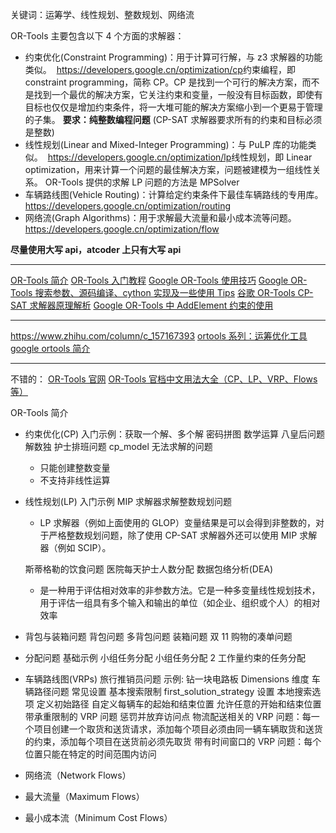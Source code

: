 关键词：运筹学、线性规划、整数规划、网络流

OR-Tools 主要包含以下 4 个方面的求解器：

- 约束优化(Constraint Programming)：用于计算可行解，与 z3 求解器的功能类似。​​ 
  ​https://developers.google.cn/optimization/cp​​
  约束编程，即 constraint programming，简称 CP。CP 是找到一个可行的解决方案，而不是找到一个最优的解决方案，它关注约束和变量，一般没有目标函数，即使有目标也仅仅是增加约束条件，将一大堆可能的解决方案缩小到一个更易于管理的子集。
  **要求：纯整数编程问题**
  (CP-SAT 求解器要求所有的约束和目标必须是整数)
- 线性规划(Linear and Mixed-Integer Programming)：与 PuLP 库的功能类似。​​ 
  ​https://developers.google.cn/optimization/lp​​
  线性规划，即 Linear optimization，用来计算一个问题的最佳解决方案，问题被建模为一组线性关系。 OR-Tools 提供的求解 LP 问题的方法是 MPSolver
- 车辆路线图(Vehicle Routing)：计算给定约束条件下最佳车辆路线的专用库。​
  ​​https://developers.google.cn/optimization/routing​​
- 网络流(Graph Algorithms)：用于求解最大流量和最小成本流等问题。​​ 
  ​https://developers.google.cn/optimization/flow​​

**尽量使用大写 api，atcoder 上只有大写 api**

---

[OR-Tools 简介](https://zhuanlan.zhihu.com/p/547925740)
[OR-Tools 入门教程](https://zhuanlan.zhihu.com/p/551807837)
[Google OR-Tools 使用技巧](https://zhuanlan.zhihu.com/p/629643347)
[Google OR-Tools 搜索参数、源码编译、cython 实现及一些使用 Tips](https://zhuanlan.zhihu.com/p/374530559)
[谷歌 OR-Tools CP-SAT 求解器原理解析](https://zhuanlan.zhihu.com/p/631406803)
[Google OR-Tools 中 AddElement 约束的使用](https://zhuanlan.zhihu.com/p/632897768)

---

https://www.zhihu.com/column/c_157167393
[ortools 系列：运筹优化工具 google ortools 简介](https://zhuanlan.zhihu.com/p/55089642)

---

不错的：
[OR-Tools 官网](https://developers.google.cn/optimization?hl=zh-cn)
[OR-Tools 官档中文用法大全（CP、LP、VRP、Flows 等）](https://blog.51cto.com/u_11866025/5833945)

OR-Tools 简介

- 约束优化(CP)
  入门示例：获取一个解、多个解
  密码拼图
  数学运算
  八皇后问题
  解数独
  护士排班问题
  cp_model 无法求解的问题
  - 只能创建整数变量
  - 不支持非线性运算
- 线性规划(LP)
  入门示例
  MIP 求解器求解整数规划问题

  - LP 求解器（例如上面使用的 GLOP）变量结果是可以会得到非整数的，对于严格整数规划问题，除了使用 CP-SAT 求解器外还可以使用 MIP 求解器（例如 SCIP）。

  斯蒂格勒的饮食问题
  医院每天护士人数分配
  数据包络分析(DEA)

  - 是一种用于评估相对效率的非参数方法。它是一种多变量线性规划技术，用于评估一组具有多个输入和输出的单位（如企业、组织或个人）的相对效率

- 背包与装箱问题
  背包问题
  多背包问题
  装箱问题
  双 11 购物的凑单问题
- 分配问题
  基础示例
  小组任务分配
  小组任务分配 2
  工作量约束的任务分配
- 车辆路线图(VRPs)
  旅行推销员问题
  示例: 钻一块电路板
  Dimensions 维度
  车辆路径问题
  常见设置
  基本搜索限制
  first_solution_strategy 设置
  本地搜索选项
  定义初始路径
  自定义每辆车的起始和结束位置
  允许任意的开始和结束位置
  带承重限制的 VRP 问题
  惩罚并放弃访问点
  物流配送相关的 VRP 问题：每一个项目创建一个取货和送货请求，添加每个项目必须由同一辆车辆取货和送货的约束，添加每个项目在送货前必须先取货
  带有时间窗口的 VRP 问题：每个位置只能在特定的时间范围内访问
- 网络流（Network Flows）
- 最大流量（Maximum Flows）
- 最小成本流（Minimum Cost Flows）
